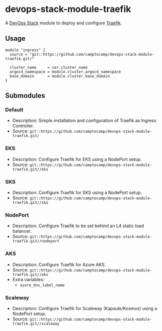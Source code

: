 # devops-stack-module-traefik

A [DevOps Stack](https://devops-stack.io) module to deploy and configure [Traefik](https://traefik.io/).


## Usage

```hcl
module "ingress" {
  source = "git::https://github.com/camptocamp/devops-stack-module-traefik.git/"

  cluster_name     = var.cluster_name
  argocd_namespace = module.cluster.argocd_namespace
  base_domain      = module.cluster.base_domain
}
```

## Submodules

### Default

- Description: Simple installation and configuration of Traefik as Ingress Controller.
- Source: `git::https://github.com/camptocamp/devops-stack-module-traefik.git/`


### EKS

- Description: Configure Traefik for EKS using a NodePort setup.
- Source: `git::https://github.com/camptocamp/devops-stack-module-traefik.git//eks`


### SKS

- Description: Configure Traefik for SKS using a NodePort setup.
- Source: `git::https://github.com/camptocamp/devops-stack-module-traefik.git//sks`


### NodePort

- Description: Configure Traefik to be set behind an L4 static load balancer.
- Source: `git::https://github.com/camptocamp/devops-stack-module-traefik.git//nodeport`


### AKS

- Description: Configure Traefik for Azure AKS.
- Source: `git::https://github.com/camptocamp/devops-stack-module-traefik.git//aks`
- Extra variables:
   - `azure_dns_label_name`


### Scaleway

- Description: Configure Traefik for Scaleway (Kapsule/Kosmos) using a NodePort setup.
- Source: `git::https://github.com/camptocamp/devops-stack-module-traefik.git//scaleway`
